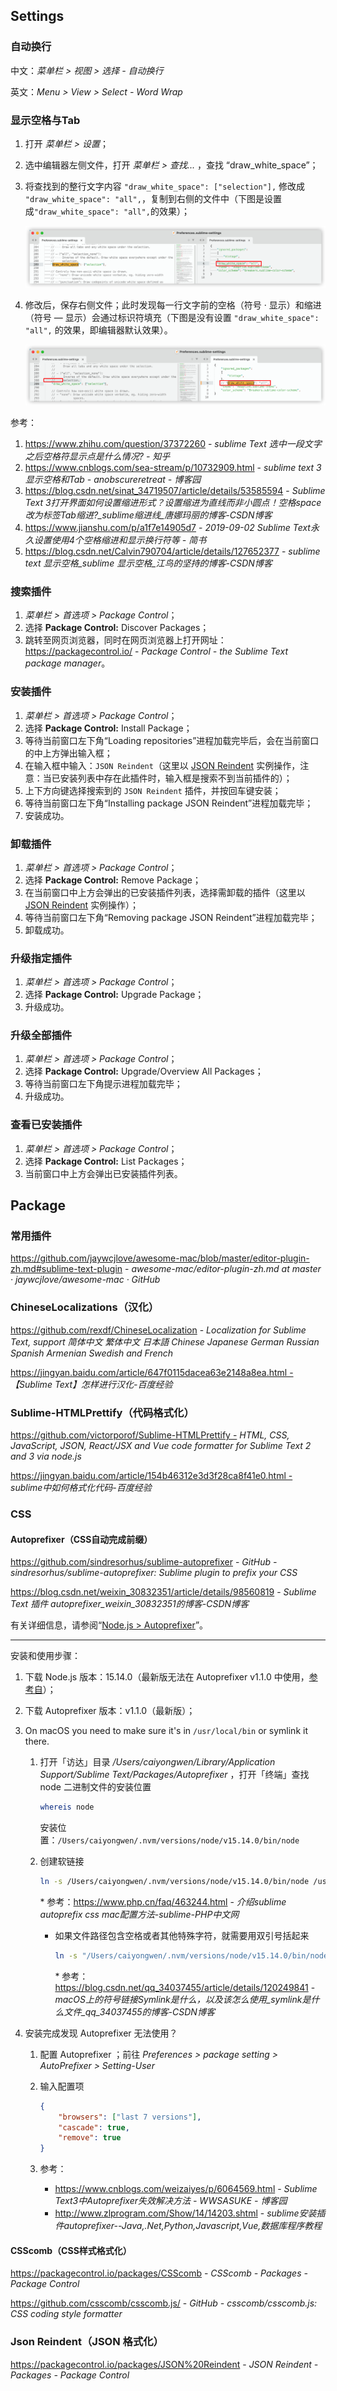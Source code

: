 ## Settings

### 自动换行

中文：*菜单栏 > 视图 > 选择 - 自动换行*

英文：*Menu > View > Select - Word Wrap*


### 显示空格与Tab

1. 打开 *菜单栏 > 设置*；
2. 选中编辑器左侧文件，打开 *菜单栏 > 查找...* ，查找 “draw_white_space”；
3. 将查找到的整行文字内容 `"draw_white_space": ["selection"],` 修改成 `"draw_white_space": "all",`，复制到右侧的文件中（下图是设置成`"draw_white_space": "all",`的效果）；

   ![sublime-text-setting-01](_images/sublime-text-setting-01.png)

4. 修改后，保存右侧文件；此时发现每一行文字前的空格（符号 · 显示）和缩进（符号 — 显示）会通过标识符填充（下图是没有设置 `"draw_white_space": "all",` 的效果，即编辑器默认效果）。

   ![sublime-text-setting-02](_images/sublime-text-setting-02.png)

参考：
1. https://www.zhihu.com/question/37372260 - *sublime Text 选中一段文字之后空格符显示点是什么情况? - 知乎*
2. https://www.cnblogs.com/sea-stream/p/10732909.html - *sublime text 3 显示空格和Tab - anobscureretreat - 博客园*
3. https://blog.csdn.net/sinat_34719507/article/details/53585594 - *Sublime Text 3打开界面如何设置缩进形式？设置缩进为直线而非小圆点！空格space改为标签Tab缩进?_sublime缩进线_唐娜玛丽的博客-CSDN博客*
4. https://www.jianshu.com/p/a1f7e14905d7 - *2019-09-02 Sublime Text永久设置使用4个空格缩进和显示换行符等 - 简书*
5. https://blog.csdn.net/Calvin790704/article/details/127652377 - *sublime text 显示空格_sublime 显示空格_江鸟的坚持的博客-CSDN博客*


### 搜索插件

1. *菜单栏 > 首选项 > Package Control*；
2. 选择 **Package Control:** Discover Packages；
3. 跳转至网页浏览器，同时在网页浏览器上打开网址：https://packagecontrol.io/ - *Package Control - the Sublime Text package manager*。


### 安装插件

1. *菜单栏 > 首选项 > Package Control*；
2. 选择 **Package Control:** Install Package；
3. 等待当前窗口左下角“Loading repositories”进程加载完毕后，会在当前窗口的中上方弹出输入框；
4. 在输入框中输入：`JSON Reindent`（这里以 [JSON Reindent](#Json-Reindent（JSON-格式化）) 实例操作，注意：当已安装列表中存在此插件时，输入框是搜索不到当前插件的）；
5. 上下方向键选择搜索到的 `JSON Reindent` 插件，并按回车键安装；
6. 等待当前窗口左下角“Installing package JSON Reindent”进程加载完毕；
7. 安装成功。


### 卸载插件

1. *菜单栏 > 首选项 > Package Control*；
2. 选择 **Package Control:** Remove Package；
3. 在当前窗口中上方会弹出的已安装插件列表，选择需卸载的插件（这里以 [JSON Reindent](#Json-Reindent（JSON-格式化）) 实例操作）；
4. 等待当前窗口左下角“Removing package JSON Reindent”进程加载完毕；
5. 卸载成功。


### 升级指定插件

1. *菜单栏 > 首选项 > Package Control*；
2. 选择 **Package Control:** Upgrade Package；
3. 升级成功。

### 升级全部插件

1. *菜单栏 > 首选项 > Package Control*；
2. 选择 **Package Control:** Upgrade/Overview All Packages；
3. 等待当前窗口左下角提示进程加载完毕；
4. 升级成功。


### 查看已安装插件

1. *菜单栏 > 首选项 > Package Control*；
2. 选择 **Package Control:** List Packages；
3. 当前窗口中上方会弹出已安装插件列表。


## Package

### 常用插件

https://github.com/jaywcjlove/awesome-mac/blob/master/editor-plugin-zh.md#sublime-text-plugin - *awesome-mac/editor-plugin-zh.md at master · jaywcjlove/awesome-mac · GitHub*


### ChineseLocalizations（汉化）

https://github.com/rexdf/ChineseLocalization - *Localization for Sublime Text, support 简体中文 繁体中文 日本語 Chinese Japanese German Russian Spanish Armenian Swedish and French*

https://jingyan.baidu.com/article/647f0115dacea63e2148a8ea.html - *【Sublime Text】怎样进行汉化-百度经验*


### Sublime-HTMLPrettify（代码格式化）

https://github.com/victorporof/Sublime-HTMLPrettify - *HTML, CSS, JavaScript, JSON, React/JSX and Vue code formatter for Sublime Text 2 and 3 via node.js*

https://jingyan.baidu.com/article/154b46312e3d3f28ca8f41e0.html - *sublime中如何格式化代码-百度经验*

### CSS

#### Autoprefixer（CSS自动完成前缀）

https://github.com/sindresorhus/sublime-autoprefixer - *GitHub - sindresorhus/sublime-autoprefixer: Sublime plugin to prefix your CSS*

https://blog.csdn.net/weixin_30832351/article/details/98560819 - *Sublime Text 插件 autoprefixer_weixin_30832351的博客-CSDN博客*

有关详细信息，请参阅“[Node.js > Autoprefixer](front-end/node.js/README.md#autoprefixer)”。

----

安装和使用步骤：

1. 下载 Node.js 版本：15.14.0（最新版无法在 Autoprefixer v1.1.0 中使用，[参考自](https://github.com/sindresorhus/sublime-autoprefixer/issues/88)）；

2. 下载 Autoprefixer 版本：v1.1.0（最新版）；

3. On macOS you need to make sure it's in `/usr/local/bin` or symlink it there.

   1. 打开「访达」目录 */Users/caiyongwen/Library/Application Support/Sublime Text/Packages/Autoprefixer* ，打开「终端」查找 node 二进制文件的安装位置

       ```sh
       whereis node
       ```

       安装位置：`/Users/caiyongwen/.nvm/versions/node/v15.14.0/bin/node`

   2. 创建软链接

       ```sh
       ln -s /Users/caiyongwen/.nvm/versions/node/v15.14.0/bin/node /usr/local/bin
       ```

       \* 参考：https://www.php.cn/faq/463244.html - *介绍sublime autoprefix css mac配置方法-sublime-PHP中文网*

       - 如果文件路径包含空格或者其他特殊字符，就需要用双引号括起来

         ```sh
         ln -s "/Users/caiyongwen/.nvm/versions/node/v15.14.0/bin/node" "/usr/local/bin"
         ```

         \* 参考：https://blog.csdn.net/qq_34037455/article/details/120249841 - *macOS上的符号链接Symlink是什么，以及该怎么使用_symlink是什么文件_qq_34037455的博客-CSDN博客*

4. 安装完成发现 Autoprefixer 无法使用？

   1. 配置 Autoprefixer ；前往 *Preferences > package setting > AutoPrefixer > Setting-User*

   2. 输入配置项

      ```json
      {
          "browsers": ["last 7 versions"],
          "cascade": true,
          "remove": true
      }
      ```

   3. 参考：
      - https://www.cnblogs.com/weizaiyes/p/6064569.html - *Sublime Text3中Autoprefixer失效解决方法 - WWSASUKE - 博客园*
      - http://www.zlprogram.com/Show/14/14203.shtml - *sublime安装插件autoprefixer--Java,.Net,Python,Javascript,Vue,数据库程序教程*

#### CSScomb（CSS样式格式化）

https://packagecontrol.io/packages/CSScomb - *CSScomb - Packages - Package Control*

https://github.com/csscomb/csscomb.js/ - *GitHub - csscomb/csscomb.js: CSS coding style formatter*

### Json Reindent（JSON 格式化）

https://packagecontrol.io/packages/JSON%20Reindent - *JSON Reindent - Packages - Package Control*

